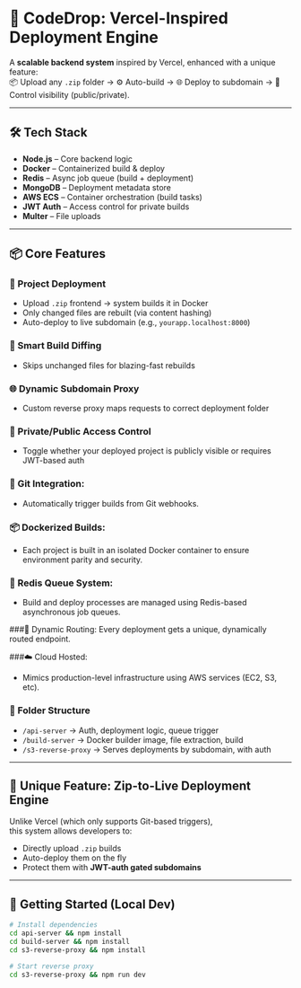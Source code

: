 # 🚀 CodeDrop: Vercel-Inspired Deployment Engine

A **scalable backend system** inspired by Vercel, enhanced with a unique feature:  
📦 Upload any `.zip` folder → ⚙️ Auto-build → 🌐 Deploy to subdomain → 🔐 Control visibility (public/private).

---

## 🛠 Tech Stack

- **Node.js** – Core backend logic
- **Docker** – Containerized build & deploy
- **Redis** – Async job queue (build + deployment)
- **MongoDB** – Deployment metadata store
- **AWS ECS** – Container orchestration (build tasks)
- **JWT Auth** – Access control for private builds
- **Multer** – File uploads

---

## 📦 Core Features

### 🔧 Project Deployment
- Upload `.zip` frontend → system builds it in Docker
- Only changed files are rebuilt (via content hashing)
- Auto-deploy to live subdomain (e.g., `yourapp.localhost:8000`)

### 🧠 Smart Build Diffing
- Skips unchanged files for blazing-fast rebuilds

### 🌐 Dynamic Subdomain Proxy
- Custom reverse proxy maps requests to correct deployment folder

### 🔐 Private/Public Access Control
- Toggle whether your deployed project is publicly visible or requires JWT-based auth

### 🔄 Git Integration: 
- Automatically trigger builds from Git webhooks.

### 📦 Dockerized Builds: 
- Each project is built in an isolated Docker container to ensure environment parity and security.

### 🧵 Redis Queue System: 
- Build and deploy processes are managed using Redis-based asynchronous job queues.

###📡 Dynamic Routing: 
 Every deployment gets a unique, dynamically routed endpoint.

###☁️ Cloud Hosted: 
- Mimics production-level infrastructure using AWS services (EC2, S3, etc).

### 📁 Folder Structure
- `/api-server` → Auth, deployment logic, queue trigger
- `/build-server` → Docker builder image, file extraction, build
- `/s3-reverse-proxy` → Serves deployments by subdomain, with auth

---

## 🔮 Unique Feature: Zip-to-Live Deployment Engine

Unlike Vercel (which only supports Git-based triggers),  
this system allows developers to:

- Directly upload `.zip` builds
- Auto-deploy them on the fly
- Protect them with **JWT-auth gated subdomains**

---

## 🧪 Getting Started (Local Dev)

```bash
# Install dependencies
cd api-server && npm install
cd build-server && npm install
cd s3-reverse-proxy && npm install

# Start reverse proxy
cd s3-reverse-proxy && npm run dev
```
